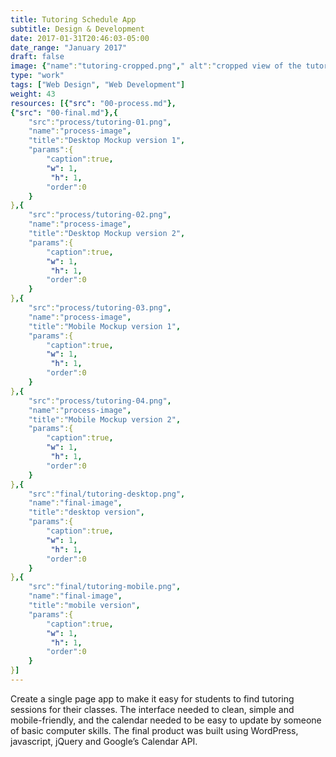 ```yaml
---
title: Tutoring Schedule App
subtitle: Design & Development
date: 2017-01-31T20:46:03-05:00
date_range: "January 2017"
draft: false
image: {"name":"tutoring-cropped.png"," alt":"cropped view of the tutoring calendar/schedule page"}
type: "work"
tags: ["Web Design", "Web Development"]
weight: 43
resources: [{"src": "00-process.md"},
{"src": "00-final.md"},{
    "src":"process/tutoring-01.png",
    "name":"process-image",
    "title":"Desktop Mockup version 1",
    "params":{
        "caption":true,
        "w": 1,
         "h": 1,
        "order":0
    }
},{
    "src":"process/tutoring-02.png",
    "name":"process-image",
    "title":"Desktop Mockup version 2",
    "params":{
        "caption":true,
        "w": 1,
         "h": 1,
        "order":0
    }
},{
    "src":"process/tutoring-03.png",
    "name":"process-image",
    "title":"Mobile Mockup version 1",
    "params":{
        "caption":true,
        "w": 1,
         "h": 1,
        "order":0
    }
},{
    "src":"process/tutoring-04.png",
    "name":"process-image",
    "title":"Mobile Mockup version 2",
    "params":{
        "caption":true,
        "w": 1,
         "h": 1,
        "order":0
    }
},{
    "src":"final/tutoring-desktop.png",
    "name":"final-image",
    "title":"desktop version",
    "params":{
        "caption":true,
        "w": 1,
         "h": 1,
        "order":0
    }
},{
    "src":"final/tutoring-mobile.png",
    "name":"final-image",
    "title":"mobile version",
    "params":{
        "caption":true,
        "w": 1,
         "h": 1,
        "order":0
    }
}]
---
```

Create a single page app to make it easy for students to find tutoring sessions for their classes. The interface needed to clean, simple and mobile-friendly, and the calendar needed to be easy to update by someone of basic computer skills. The final product was built using WordPress,  javascript, jQuery and Google’s Calendar API.